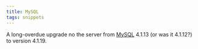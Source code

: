 ```yaml
---
title: MySQL
tags: snippets
---
```


A long-overdue upgrade no the server from [MySQL](http://www.mysql.com/) 4.1.13 (or was it 4.1.12?) to version 4.1.19.
